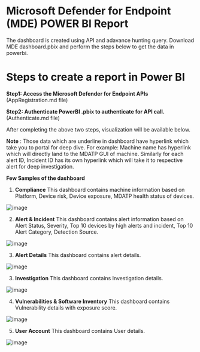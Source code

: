 # Microsoft Defender for Endpoint (MDE) POWER BI Report

The dashboard is created using API and adavance hunting query. Download MDE dashboard.pbix and perform the steps below to get the data in powerbi.

# Steps to create a report in Power BI
**Step1: Access the Microsoft Defender for Endpoint APIs** (AppRegistration.md file)

**Step2: Authenticate PowerBI .pbix to authenticate for API call.** (Authenticate.md file)
 
 
After completing the above two steps, visualization will be available below.

**Note** : Those data which are underline in dashboard have hyperlink which take you to portal for deep dive. For example: Machine name <L1234 > has hyperlink which will directly land to the MDATP GUI of <L1234> machine. Similarly for each alert ID, Incident ID has its own hyperlink which will take it to respective alert for deep investigation.

 **Few Samples of the dashboard**
 
1. **Compliance** This dashboard contains machine information based on Platform, Device risk, Device exposure, MDATP health status of devices.  

![image](https://user-images.githubusercontent.com/67975253/156966139-4c9b0577-988f-41ce-aec9-39f0f6a03ad8.png)

2. **Alert & Incident** This dashboard contains alert information based on Alert Status, Severity, Top 10 devices by high alerts and incident, Top 10 Alert Category, Detection Source.

![image](https://user-images.githubusercontent.com/67975253/156966399-9c1594fb-562c-47f1-b6db-de168082a0ad.png)
  
3. **Alert Details** This dashboard contains alert details.
  
  ![image](https://user-images.githubusercontent.com/67975253/156967179-0eae4fa7-4a8d-486e-b45e-629672c4d6e2.png)
  

3. **Investigation** This dashboard contains Investigation details.
  
  ![image](https://user-images.githubusercontent.com/67975253/156967281-585ea384-1dc2-4576-8f2b-dd75b844ad7b.png)
  
4. **Vulnerabilities & Software Inventory** This dashboard contains Vulnerability details with exposure score.
  
  ![image](https://user-images.githubusercontent.com/67975253/156967554-2be1120d-6ed4-4eda-bd48-446f67ebc61f.png)
  
5. **User Account** This dashboard contains User details.
  
  ![image](https://user-images.githubusercontent.com/67975253/156967699-caeb5bb6-bd42-42e7-a7d5-75f2d1968dc9.png)

  
 

  



  
  






